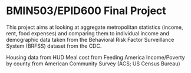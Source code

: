 # BMIN503/EPID600 Final Project

This project aims at looking at aggregate metropolitan statistics (income, rent, food expenses) and comparing them to individual income and demographic data taken from the  Behavioral Risk Factor Surveillance System (BRFSS) dataset from the CDC.

Housing data from HUD
Meal cost from Feeding America
Income/Poverty by county from American Community Survey (ACS; US Census Bureau)



